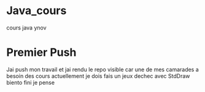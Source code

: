 # Java_cours
cours java ynov 
# Premier Push
Jai push mon travail et jai rendu le repo visible car une de mes camarades a besoin des cours actuellement je dois fais un
jeux dechec avec StdDraw biento fini je pense 


